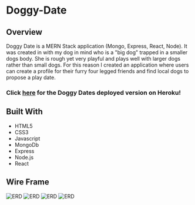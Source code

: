 # Doggy-Date

## Overview


Doggy Date is a MERN Stack application (Mongo, Express, React, Node). It was created in with my dog in mind who is a "big dog" trapped in a smaller dogs body. She is rough yet very playful and plays well with larger dogs rather than small dogs. For this reason I created an application where users can create a profile for their furry four legged friends and find local dogs to propose a play date.


### Click [here](https://dogdatesandmore.herokuapp.com/) for the Doggy Dates deployed version on Heroku!

## Built With
* HTML5
* CSS3
* Javascript
* MongoDb
* Express
* Node.js
* React

## Wire Frame

![ERD](public/images/wf1.png)
![ERD](public/images/wf2.png)
![ERD](public/images/wf3.png)
![ERD](public/images/wf4.png)




